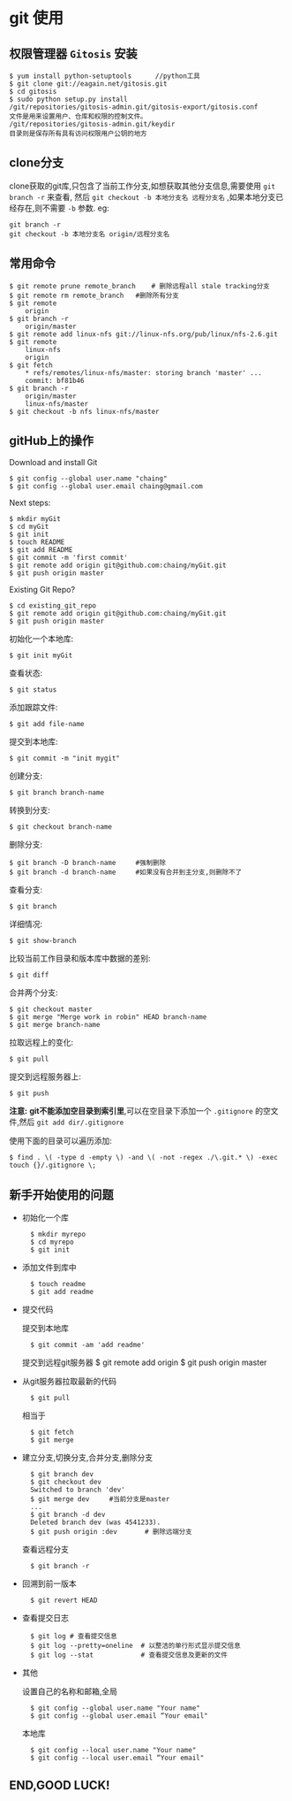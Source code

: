 git 使用
========

权限管理器 `Gitosis` 安装
---------------------

    $ yum install python-setuptools      //python工具
    $ git clone git://eagain.net/gitosis.git
    $ cd gitosis
    $ sudo python setup.py install
    /git/repositories/gitosis-admin.git/gitosis-export/gitosis.conf 
    文件是用来设置用户、仓库和权限的控制文件。
    /git/repositories/gitosis-admin.git/keydir
    目录则是保存所有具有访问权限用户公钥的地方

        
clone分支
---------

  clone获取的git库,只包含了当前工作分支,如想获取其他分支信息,需要使用 `git branch -r` 来查看,
    然后 `git checkout -b 本地分支名 远程分支名` ,如果本地分支已经存在,则不需要 `-b` 参数.
    eg: 

    git branch -r
    git checkout -b 本地分支名 origin/远程分支名

常用命令
-------
    
    $ git remote prune remote_branch    # 删除远程all stale tracking分支
    $ git remote rm remote_branch   #删除所有分支
    $ git remote
        origin
    $ git branch -r
        origin/master
    $ git remote add linux-nfs git://linux-nfs.org/pub/linux/nfs-2.6.git
    $ git remote
        linux-nfs
        origin
    $ git fetch
        * refs/remotes/linux-nfs/master: storing branch 'master' ...
        commit: bf81b46
    $ git branch -r
        origin/master
        linux-nfs/master
    $ git checkout -b nfs linux-nfs/master


gitHub上的操作
-------------

Download and install Git

    $ git config --global user.name "chaing"
    $ git config --global user.email chaing@gmail.com


Next steps:

    $ mkdir myGit
    $ cd myGit
    $ git init
    $ touch README
    $ git add README
    $ git commit -m 'first commit'
    $ git remote add origin git@github.com:chaing/myGit.git
    $ git push origin master

Existing Git Repo?

    $ cd existing_git_repo
    $ git remote add origin git@github.com:chaing/myGit.git
    $ git push origin master


初始化一个本地库:

    $ git init myGit

查看状态:

    $ git status

添加跟踪文件:

    $ git add file-name

提交到本地库:

    $ git commit -m "init mygit"
  
创建分支:

    $ git branch branch-name

  
转换到分支:

    $ git checkout branch-name

  
删除分支:

    $ git branch -D branch-name     #强制删除
    $ git branch -d branch-name     #如果没有合并到主分支,则删除不了

  
查看分支:

    $ git branch

详细情况:

    $ git show-branch

比较当前工作目录和版本库中数据的差别:

    $ git diff

合并两个分支:

    $ git checkout master
    $ git merge "Merge work in robin" HEAD branch-name
    $ git merge branch-name

拉取远程上的变化:
    
    $ git pull

提交到远程服务器上:

    $ git push


**注意:** **git不能添加空目录到索引里**,可以在空目录下添加一个 `.gitignore` 的空文件,然后 `git add dir/.gitignore`

使用下面的目录可以遍历添加:

    $ find . \( -type d -empty \) -and \( -not -regex ./\.git.* \) -exec touch {}/.gitignore \;

新手开始使用的问题
---------------

- 初始化一个库

        $ mkdir myrepo
        $ cd myrepo
        $ git init

- 添加文件到库中

        $ touch readme
        $ git add readme

- 提交代码
    
    提交到本地库

        $ git commit -am 'add readme'

    提交到远程git服务器
        $ git remote add origin <server>
        $ git push origin master

- 从git服务器拉取最新的代码

        $ git pull

    相当于

        $ git fetch
        $ git merge

- 建立分支,切换分支,合并分支,删除分支

        $ git branch dev
        $ git checkout dev
        Switched to branch 'dev'
        $ git merge dev     #当前分支是master
        ...
        $ git branch -d dev
        Deleted branch dev (was 4541233).
        $ git push origin :dev       # 删除远端分支

    查看远程分支

        $ git branch -r


- 回溯到前一版本
        
        $ git revert HEAD

- 查看提交日志
        
        $ git log # 查看提交信息
        $ git log --pretty=oneline  # 以整洁的单行形式显示提交信息
        $ git log --stat            # 查看提交信息及更新的文件

- 其他
    
    设置自己的名称和邮箱,全局

        $ git config --global user.name "Your name"
        $ git config --global user.email “Your email"

    本地库

        $ git config --local user.name "Your name"
        $ git config --local user.email “Your email"



END,GOOD LUCK!
--------------
